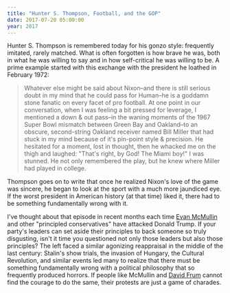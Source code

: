 ```yaml
---
title: "Hunter S. Thompson, Football, and the GOP"
date: 2017-07-20 05:00:00
year: 2017
---
```


Hunter S. Thompson is remembered today for his gonzo style: frequently imitated, rarely matched.
What is often forgotten is how brave he was,
both in what he was willing to say and in how self-critical he was willing to be.
A prime example started with this exchange with the president he loathed in February 1972:

> Whatever else might be said about Nixon–and there is still serious doubt in my mind
> that he could pass for Human–he is a goddamn stone fanatic on every facet of pro football.
> At one point in our conversation,
> when I was feeling a bit pressed for leverage,
> I mentioned a down & out pass–in the waning moments of the 1967 Super Bowl mismatch
> between Green Bay and Oakland–to an obscure, second-string Oakland receiver named Bill Miller
> that had stuck in my mind because of it's pin-point style & precision.
> He hesitated for a moment,
> lost in thought,
> then he whacked me on the thigh and laughed: "That's right, by God! The Miami boy!"
> I was stunned.
> He not only remembered the play, but he knew where Miller had played in college.

Thompson goes on to write that once he realized Nixon's love of the game was sincere,
he began to look at the sport with a much more jaundiced eye.
If the worst president in American history (at that time) liked it,
there had to be something fundamentally wrong with it.

I've thought about that episode in recent months
each time [Evan McMullin](https://twitter.com/Evan_McMullin) and other "principled conservatives"
have attacked Donald Trump.
If your party's leaders can set aside their principles to back someone so truly disgusting,
isn't it time you questioned not only those leaders but also those principles?
The left faced a similar agonizing reappraisal in the middle of the last century:
Stalin's show trials, the invasion of Hungary, the Cultural Revolution, and similar events
led many to realize that there must be something fundamentally wrong with a political philosophy
that so frequently produced horrors.
If people like McMullin and [David Frum](https://twitter.com/davidfrum) cannot find the courage to do the same,
their protests are just a game of charades.
